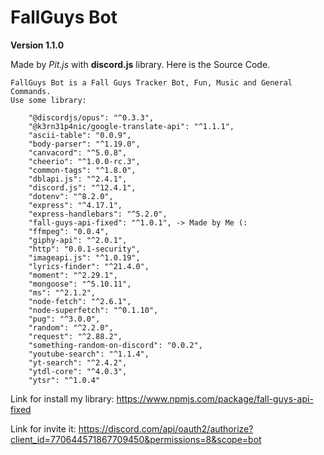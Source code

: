 # FallGuys Bot

**Version 1.1.0**

Made by *Pit.js* with **discord.js** library.
Here is the Source Code.


```
FallGuys Bot is a Fall Guys Tracker Bot, Fun, Music and General Commands.
Use some library:

    "@discordjs/opus": "^0.3.3",
    "@k3rn31p4nic/google-translate-api": "^1.1.1",    
    "ascii-table": "0.0.9",
    "body-parser": "^1.19.0",
    "canvacord": "^5.0.8",
    "cheerio": "^1.0.0-rc.3",    
    "common-tags": "^1.8.0",
    "dblapi.js": "^2.4.1",
    "discord.js": "^12.4.1",
    "dotenv": "^8.2.0",
    "express": "^4.17.1",
    "express-handlebars": "^5.2.0",
    "fall-guys-api-fixed": "^1.0.1", -> Made by Me (: 
    "ffmpeg": "0.0.4",
    "giphy-api": "^2.0.1",
    "http": "0.0.1-security",
    "imageapi.js": "^1.0.19",
    "lyrics-finder": "^21.4.0",
    "moment": "^2.29.1",
    "mongoose": "^5.10.11",
    "ms": "^2.1.2",
    "node-fetch": "^2.6.1",
    "node-superfetch": "^0.1.10",
    "pug": "^3.0.0",
    "random": "^2.2.0",    
    "request": "^2.88.2",
    "something-random-on-discord": "0.0.2",  
    "youtube-search": "^1.1.4",
    "yt-search": "^2.4.2",
    "ytdl-core": "^4.0.3",
    "ytsr": "^1.0.4"
```

Link for install my library:
https://www.npmjs.com/package/fall-guys-api-fixed

Link for invite it:
https://discord.com/api/oauth2/authorize?client_id=770644571867709450&permissions=8&scope=bot
